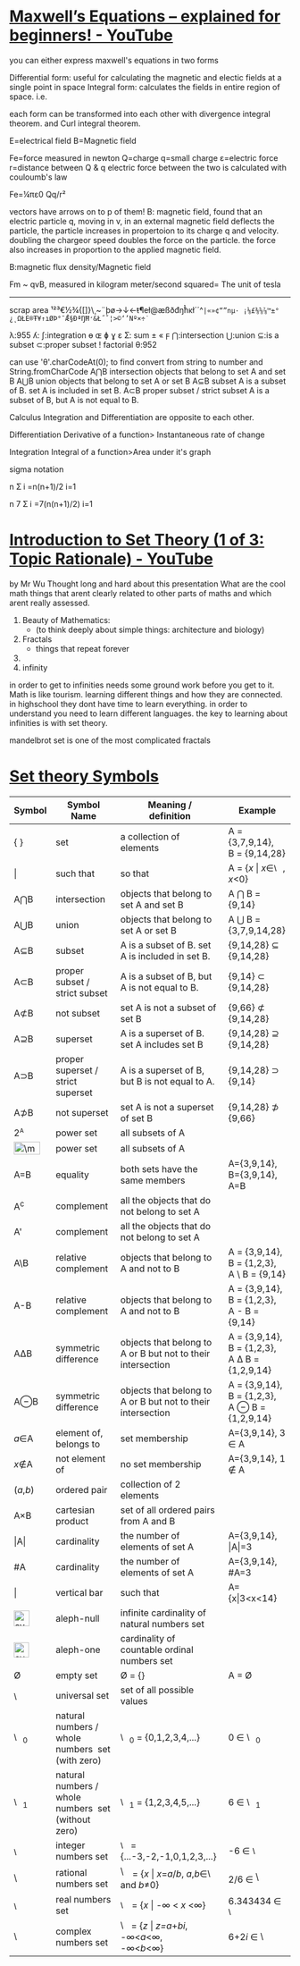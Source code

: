 # [Maxwell’s Equations – explained for beginners! - YouTube](https://www.youtube.com/watch?v=hJD8ywGrXks)

you can either express maxwell's equations in two forms

Differential form: useful for calculating the magnetic and electic fields at a single point in space
Integral form: calculates the fields in entire region of space. i.e. 

each form can be transformed into each other with divergence integral theorem. and Curl integral theorem.

E=electrical field
B=Magnetic field

Fe=force measured in newton
Q=charge
q=small charge
ɛ=electric force
r=distance between Q & q
electric force between the two is calculated with couloumb's law

Fe=¼πɛ0 Qq/r²

vectors have arrows on to p of them!
B: magnetic field, found that an electric particle q, moving in v, in an external magnetic field deflects the particle, the particle increases in propertoion to its charge q and velocity. doubling the chargeor speed doubles the force on the particle. the force also increases in proportion to the applied magnetic field. 

B:magnetic flux density/Magnetic field

Fm ~ qvB,
measured in kilogram meter/second squared= The unit of tesla



---


scrap area
¹²³€½¾{[]}\¸~¨þø→↓←ŧ¶eł@æßðđŋħ̉̉̉ĸł´´^`|«»¢“”nµ·
¡⅛£⅜⅝⅞™±°¿˛ΩŁE®Ŧ¥↑ıØÞ°¯Ǣ§ÐªŊĦ̛&Ł˝ˇ¦>©‘’Nº×÷˙`

λ:955
ʎ:
ʃ:integration
ɵ
ɶ
ɸ
ɣ
ɛ
Ʃ: sum
±
«
ϝ
⋂:intersection
⋃:union
⊆:is a subset
⊂:proper subset
! factorial
θ:952

can use 'θ'.charCodeAt(0); to find convert from string to number and String.fromCharCode
A⋂B intersection    objects that belong to set A and set B
A⋃B union   objects that belong to set A or set B
A⊆B subset  A is a subset of B. set A is included in set B.
A⊂B proper subset / strict subset   A is a subset of B, but A is not equal to B.

Calculus
Integration and Differentiation are opposite to each other.

Differentiation
Derivative of a function> Instantaneous rate of change

Integration
Integral of a function>Area under it's graph

sigma notation

n
Ʃ i =n(n+1)/2
i=1

  n
7 Ʃ i =7(n(n+1)/2)
  i=1

# [Introduction to Set Theory (1 of 3: Topic Rationale) - YouTube](https://www.youtube.com/watch?v=JHKv3cEzv3A&list=PL5KkMZvBpo5AH_5GpxMiryJT6Dkj32H6N)
by Mr Wu
Thought long and hard about this presentation
What are the cool math things that arent clearly related to other parts of maths and which arent really assessed.

1. Beauty of Mathematics:
    - (to think deeply about simple things: architecture and biology)
2. Fractals
    - things that repeat forever
3.  
4. infinity

in order to get to infinities needs some ground work before you get to it. Math is like tourism. learning different things and how they are connected. in highschool they dont have time to learn everything. in order to understand you need to learn different languages. the key to learning about infinities is with set theory.

mandelbrot set is one of the most complicated fractals


# [Set theory Symbols](https://www.rapidtables.com/math/symbols/Set_Symbols.html)

<table class="dtable">
        <thead>
        <tr>
            <th>Symbol</th>
            <th>Symbol Name</th>
            <th>Meaning /<br> definition</th>
            <th>Example</th>
        </tr>
        </thead>
        <tbody><tr>
            <td class="math">{ }</td>
            <td>set</td>
            <td>a collection of elements</td>
            <td class="mathsymbol">A = {3,7,9,14},<br>B = {9,14,28}</td>
        </tr>
        <tr>
            <td class="math">|</td>
            <td>such that</td>
            <td>so that</td>
            <td class="mathsymbol">A = {<em>x</em> | <em>x</em>∈<img alt="\mathbb{R}" height="15" src="set_symbols/R.gif" width="16">, 
            <em>x</em>&lt;0}</td>
        </tr>
        <tr>
            <td class="math">A⋂B</td>
            <td>intersection</td>
            <td>objects that belong to set A and set B</td>
            <td class="mathsymbol">A ⋂ B = {9,14}</td>
        </tr>
        <tr>
            <td class="math">A⋃B</td>
            <td>union</td>
            <td>objects that belong to set A or set B</td>
            <td class="mathsymbol">A ⋃ B = {3,7,9,14,28}</td>
        </tr>
        <tr>
            <td class="math">A⊆B</td>
            <td>subset</td>
            <td>A is a subset of B. set A is included in set B.</td>
            <td class="mathsymbol">{9,14,28} ⊆ {9,14,28}</td>
        </tr>
        <tr>
            <td class="math">A⊂B</td>
            <td>proper subset / strict subset</td>
            <td>A is a subset of B, but A is not equal to B.</td>
            <td class="mathsymbol">{9,14} ⊂ {9,14,28}</td>
        </tr>
        <tr>
            <td class="math">A⊄B</td>
            <td>not subset</td>
            <td>set A is not a subset of set B</td>
            <td class="mathsymbol">{9,66} ⊄ {9,14,28}</td>
        </tr>
        <tr>
            <td class="math">A⊇B</td>
            <td>superset</td>
            <td>A is a superset of B. set A includes set B</td>
            <td class="mathsymbol">{9,14,28} ⊇ {9,14,28}</td>
        </tr>
        <tr>
            <td class="math">A⊃B</td>
            <td>proper superset / strict superset</td>
            <td>A is a superset of B, but B is not equal to A.</td>
            <td class="mathsymbol">{9,14,28} ⊃ {9,14}</td>
        </tr>
        <tr>
            <td class="math">A⊅B</td>
            <td>not superset</td>
            <td>set A is not a superset of set B</td>
            <td class="mathsymbol">{9,14,28} ⊅ {9,66}</td>
        </tr>
        <tr>
            <td class="math">2<sup><span style="font-size: 0.8em">A</span></sup></td>
            <td>power set</td>
            <td>all subsets of A</td>
            <td>&nbsp;</td>
        </tr>
        <tr>
            <td class="math"><img alt="\mathcal{P}(A)" height="23" src="set_symbols/power_set.gif" width="47"></td>
            <td>power set</td>
            <td>all subsets of A</td>
            <td>&nbsp;</td>
        </tr>
        <tr>
            <td class="math">A=B</td>
            <td>equality</td>
            <td>both sets have the same members</td>
            <td class="mathsymbol">A={3,9,14},<br>B={3,9,14},<br>A=B</td>
        </tr>
        <tr>
            <td class="math">A<sup>c</sup></td>
            <td>complement</td>
            <td>all the objects that do not belong to set A</td>
            <td>&nbsp;</td>
        </tr>
        <tr>
            <td class="math">A'</td>
            <td>complement</td>
            <td>all the objects that do not belong to set A</td>
            <td>&nbsp;</td>
        </tr>
        <tr>
            <td class="math">A\B</td>
            <td>relative complement</td>
            <td>objects that belong to A and not to B</td>
            <td class="mathsymbol">A = {3,9,14},<br>B = {1,2,3},<br>A \ B = {9,14}</td>
        </tr>
        <tr>
            <td class="math">A-B</td>
            <td>relative complement</td>
            <td>objects that belong to A and not to B</td>
            <td class="mathsymbol">A = {3,9,14},<br>B = {1,2,3},<br>A - B = {9,14}</td>
        </tr>
        <tr>
            <td class="math">A∆B</td>
            <td>symmetric difference</td>
            <td>objects that belong to A or B but not to their intersection</td>
            <td class="mathsymbol">A = {3,9,14},<br>B = {1,2,3},<br>A ∆ B = {1,2,9,14}</td>
        </tr>
        <tr>
            <td class="math">A⊖B</td>
            <td>symmetric difference</td>
            <td>objects that belong to A or B but not to their intersection</td>
            <td class="mathsymbol">A = {3,9,14},<br>B = {1,2,3},<br>A ⊖ B = {1,2,9,14}</td>
        </tr>
        <tr>
            <td class="math"><i>a</i>∈A</td>
            <td>element of,<br>belongs to</td>
            <td>set membership</td>
            <td class="mathsymbol">A={3,9,14}, 3 ∈ A</td>
        </tr>
        <tr>
            <td class="math"><i>x</i>∉A</td>
            <td>not element of</td>
            <td>no set membership</td>
            <td class="mathsymbol">A={3,9,14}, 1 ∉ A</td>
        </tr>
        <tr>
            <td class="math">(<i>a</i>,<i>b</i>)</td>
            <td>ordered pair</td>
            <td>collection of 2 elements</td>
            <td>&nbsp;</td>
        </tr>
        <tr>
            <td class="math">A×B</td>
            <td>cartesian product</td>
            <td>set of all ordered pairs from A and B</td>
            <td>&nbsp;</td>
        </tr>
        <tr>
            <td class="math">|A|</td>
            <td>cardinality</td>
            <td>the number of elements of set A</td>
            <td class="mathsymbol">A={3,9,14}, |A|=3</td>
        </tr>
        <tr>
            <td class="math">#A</td>
            <td>cardinality</td>
            <td>the number of elements of set A</td>
            <td class="mathsymbol">A={3,9,14}, #A=3</td>
        </tr>
        <tr>
            <td class="math">|</td>
            <td>vertical bar</td>
            <td>such that</td>
            <td class="mathsymbol">A={x|3&lt;x&lt;14}</td>
        </tr>
        <tr>
            <td class="math"><img src="set_symbols/aleph-null.gif" width="28" height="28" alt="symbol"></td>
            <td>aleph-null</td>
            <td>infinite cardinality of natural numbers set</td>
            <td>&nbsp;</td>
        </tr>
        <tr>
            <td class="math"><img src="set_symbols/aleph-one.gif" width="27" height="27" alt="symbol"></td>
            <td>aleph-one</td>
            <td>cardinality of countable ordinal numbers set</td>
            <td>&nbsp;</td>
        </tr>
        <tr>
            <td class="math">Ø</td>
            <td>empty set</td>
            <td class="mathsymbol">Ø = {}</td>
            <td class="mathsymbol">A = Ø</td>
        </tr>
        <tr>
            <td class="math"><img alt="\mathbb{U}" height="16" src="set_symbols/U.gif" width="16"></td>
            <td>universal set</td>
            <td>set of all possible values</td>
            <td>&nbsp;</td>
        </tr>
        <tr>
            <td class="mathsymbol"><img alt="\mathbb{N}" height="16" src="set_symbols/N.gif" width="16"><sub>0</sub></td>
            <td>natural numbers / whole numbers&nbsp; set (with zero)</td>
            <td class="mathsymbol"><img alt="\mathbb{N}" height="16" src="set_symbols/N.gif" width="16"><sub>0</sub> = {0,1,2,3,4,...}</td>
            <td class="mathsymbol">0 ∈ <img alt="\mathbb{N}" height="16" src="set_symbols/N.gif" width="16"><sub>0</sub></td>
        </tr>
        <tr>
            <td class="mathsymbol"><img alt="\mathbb{N}" height="16" src="set_symbols/N.gif" width="16"><sub>1</sub></td>
            <td>natural numbers / whole numbers&nbsp; set (without zero)</td>
            <td class="mathsymbol"><img alt="\mathbb{N}" height="16" src="set_symbols/N.gif" width="16"><sub>1</sub> = {1,2,3,4,5,...}</td>
            <td class="mathsymbol">6 ∈ <img alt="\mathbb{N}" height="16" src="set_symbols/N.gif" width="16"><sub>1</sub></td>
        </tr>
        <tr>
            <td class="math"><img alt="\mathbb{Z}" height="15" src="set_symbols/Z.gif" width="14"></td>
            <td>integer numbers set</td>
            <td class="mathsymbol"><img alt="\mathbb{Z}" height="15" src="set_symbols/Z.gif" width="14"> = {...-3,-2,-1,0,1,2,3,...}</td>
            <td class="mathsymbol">-6 ∈ <img alt="\mathbb{Z}" height="15" src="set_symbols/Z.gif" width="14"></td>
        </tr>
        <tr>
            <td class="math"><img alt="\mathbb{Q}" height="21" src="set_symbols/Q.gif" width="17"></td>
            <td>rational numbers set</td>
            <td class="mathsymbol"><img alt="\mathbb{Q}" height="21" src="set_symbols/Q.gif" width="17"> = {<i>x </i>|<i> x</i>=<i>a</i>/<i>b</i>,
            <i>a</i>,<i>b</i>∈<img alt="\mathbb{Z}" height="16" src="set_symbols/Z.gif" width="16"> and <i>b</i>≠0}</td>
            <td class="mathsymbol">2/6 ∈ <img alt="\mathbb{Q}" height="21" src="set_symbols/Q.gif" width="17"></td>
        </tr>
        <tr>
            <td class="math"><img alt="\mathbb{R}" height="15" src="set_symbols/R.gif" width="16"></td>
            <td>real numbers set</td>
            <td class="mathsymbol"><img alt="\mathbb{R}" height="15" src="set_symbols/R.gif" width="16"> = {<i>x</i> | -∞ &lt;<i> x </i>&lt;∞}</td>
            <td class="mathsymbol">6.343434 ∈ <img alt="\mathbb{R}" height="15" src="set_symbols/R.gif" width="16"></td>
        </tr>
        <tr>
            <td class="math"><img alt="\mathbb{C}" height="17" src="set_symbols/C.gif" width="15">&nbsp;</td>
            <td>complex numbers set</td>
            <td class="mathsymbol"><img alt="\mathbb{C}" height="17" src="set_symbols/C.gif" width="15"> = {<i>z </i>|<i> z=a</i>+<i>bi</i>, -∞&lt;<i>a</i>&lt;∞,&nbsp;&nbsp;&nbsp;&nbsp;&nbsp; -∞&lt;<i>b</i>&lt;∞}</td>
            <td class="mathsymbol">6+2<i>i</i> ∈ <img alt="\mathbb{C}" height="17" src="set_symbols/C.gif" width="15"></td>
        </tr>
    </tbody></table>